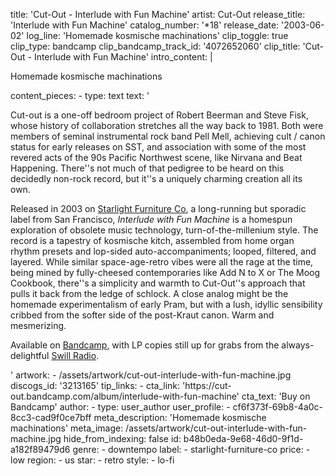 title: 'Cut-Out - Interlude with Fun Machine'
artist: Cut-Out
release_title: 'Interlude with Fun Machine'
catalog_number: '*18'
release_date: '2003-06-02'
log_line: 'Homemade kosmische machinations'
clip_toggle: true
clip_type: bandcamp
clip_bandcamp_track_id: '4072652060'
clip_title: 'Cut-Out - Interlude with Fun Machine'
intro_content: |
  <p>Homemade kosmische machinations
  </p>
content_pieces:
  -
    type: text
    text: '<p>Cut-out is a one-off bedroom project of Robert Beerman and Steve Fisk, whose history of collaboration stretches all the way back to 1981. Both were members of seminal instrumental rock band Pell Mell, achieving cult / canon status for early releases on SST, and association with some of the most revered acts of the 90s Pacific Northwest scene, like Nirvana and Beat Happening. There''s not much of that pedigree to be heard on this decidedly non-rock record, but it''s a uniquely charming creation all its own.&nbsp;&nbsp;</p><p>Released in 2003 on <a href="https://www.discogs.com/label/9991-Starlight-Furniture-Co">Starlight Furniture Co</a>, a long-running but sporadic label from San Francisco, <i>Interlude with Fun Machine </i>is a homespun exploration of obsolete music technology, turn-of-the-millenium style. The record is a tapestry of kosmische kitch, assembled from home organ rhythm presets and lop-sided auto-accompaniments; looped, filtered, and layered. While similar space-age-retro vibes were all the rage at the time, being mined by fully-cheesed contemporaries like Add N to X or The Moog Cookbook, there''s a simplicity and warmth to Cut-Out''s approach that pulls it back from the ledge of schlock. A close analog might be the homemade experimentalism of early Pram, but with a lush, idyllic sensibility cribbed from the softer side of the post-Kraut canon. Warm and mesmerizing.</p><p>Available on <a href="https://cut-out.bandcamp.com/">Bandcamp</a>, with LP copies still up for grabs from the always-delightful <a href="http://www.anti-naturals.org/swill/reviewam-1.htm">Swill Radio</a>.</p>'
artwork:
  - /assets/artwork/cut-out-interlude-with-fun-machine.jpg
discogs_id: '3213165'
tip_links:
  -
    cta_link: 'https://cut-out.bandcamp.com/album/interlude-with-fun-machine'
    cta_text: 'Buy on Bandcamp'
author:
  -
    type: user_author
    user_profile:
      - cf6f373f-69b8-4a0c-8cc3-cad9f0ce7bff
meta_description: 'Homemade kosmische machinations'
meta_image: /assets/artwork/cut-out-interlude-with-fun-machine.jpg
hide_from_indexing: false
id: b48b0eda-9e68-46d0-9f1d-a182f89479d6
genre:
  - downtempo
label:
  - starlight-furniture-co
price:
  - low
region:
  - us
star:
  - retro
style:
  - lo-fi
